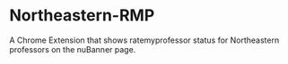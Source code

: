 # Northeastern-RMP
A Chrome Extension that shows ratemyprofessor status for Northeastern professors on the nuBanner page.
